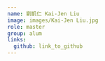 ```yaml
---
name: 劉凱仁 Kai-Jen Liu 
image: images/Kai-Jen Liu.jpg 
role: master
group: alum
links:
  github: link_to_github 
---
```

